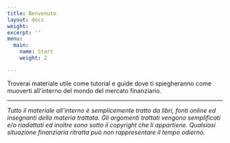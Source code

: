```yaml
---
title: Benvenuto
layout: docs
weight: 
excerpt: ''
menu:
  main:
    name: Start
    weight: 2

---
```

Troverai materiale utile come tutorial e guide dove ti spiegheranno come muoverti all'interno del mondo del mercato finanziario.

***

_Tutto il materiale all'interno è semplicemente tratto da libri, fonti online ed insegnanti della materia trattata. Gli argomenti trattati vengono semplificati e/o riadattati ed inoltre sono sotto il copyright che li appartiene. Qualsiasi situazione finanziaria ritratta può non rappresentare il tempo odierno._